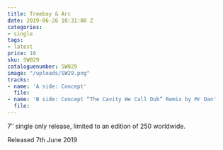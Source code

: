 ```yaml
---
title: Treeboy & Arc
date: 2019-06-26 10:31:00 Z
categories:
- single
tags:
- latest
price: 10
sku: SW029
cataloguenumber: SW029
image: "/uploads/SW29.png"
tracks:
- name: 'A side: Concept'
  file: 
- name: 'B side: Concept “The Cavity We Call Dub” Remix by Mr Dan'
  file: 
---
```


7″ single only release, limited to an edition of 250 worldwide.

Released 7th June 2019